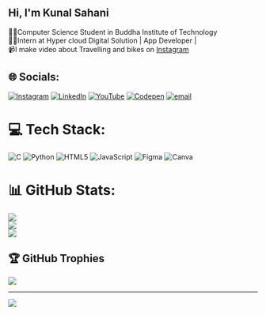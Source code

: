 ## Hi, I'm Kunal Sahani
🧑‍💻Computer Science Student in Buddha Institute of Technology </br>
👩‍🌾Intern at Hyper cloud Digital Solution | App Developer | </br>
📹I make video about Travelling and bikes on [Instagram](https://www.instagram.com/kunal_sahani76?igsh=MThnaGF4eDF4Nm02ZQ%3D%3D&utm_source=qr) </br>



## 🌐 Socials:
[![Instagram](https://img.shields.io/badge/Instagram-%23E4405F.svg?logo=Instagram&logoColor=white)](https://instagram.com/kunal_sahani76) [![LinkedIn](https://img.shields.io/badge/LinkedIn-%230077B5.svg?logo=linkedin&logoColor=white)](https://linkedin.com/in/ ) [![YouTube](https://img.shields.io/badge/YouTube-%23FF0000.svg?logo=YouTube&logoColor=white)](https://youtube.com/@Draggervlogs) [![Codepen](https://img.shields.io/badge/Codepen-000000?logo=codepen&logoColor=white)](https://codepen.io/@Kunal-Sahani-the-typescripter) [![email](https://img.shields.io/badge/Email-D14836?logo=gmail&logoColor=white)](mailto:kunalsahani76@gmail.com) 

# 💻 Tech Stack:
![C](https://img.shields.io/badge/c-%2300599C.svg?style=for-the-badge&logo=c&logoColor=white) ![Python](https://img.shields.io/badge/python-3670A0?style=for-the-badge&logo=python&logoColor=ffdd54) ![HTML5](https://img.shields.io/badge/html5-%23E34F26.svg?style=for-the-badge&logo=html5&logoColor=white) ![JavaScript](https://img.shields.io/badge/javascript-%23323330.svg?style=for-the-badge&logo=javascript&logoColor=%23F7DF1E) ![Figma](https://img.shields.io/badge/figma-%23F24E1E.svg?style=for-the-badge&logo=figma&logoColor=white) ![Canva](https://img.shields.io/badge/Canva-%2300C4CC.svg?style=for-the-badge&logo=Canva&logoColor=white)
# 📊 GitHub Stats:
![](https://github-readme-stats.vercel.app/api?username=kunalsahani76&theme=dark&hide_border=false&include_all_commits=false&count_private=false)<br/>
![](https://nirzak-streak-stats.vercel.app/?user=kunalsahani76&theme=dark&hide_border=false)<br/>
![](https://github-readme-stats.vercel.app/api/top-langs/?username=kunalsahani76&theme=dark&hide_border=false&include_all_commits=false&count_private=false&layout=compact)

## 🏆 GitHub Trophies
![](https://github-profile-trophy.vercel.app/?username=kunalsahani76&theme=merko&no-frame=true&no-bg=false&margin-w=4)

---
[![](https://visitcount.itsvg.in/api?id=kunalsahani76&icon=0&color=0)](https://visitcount.itsvg.in)

<!-- Proudly created with GPRM ( https://gprm.itsvg.in ) -->
